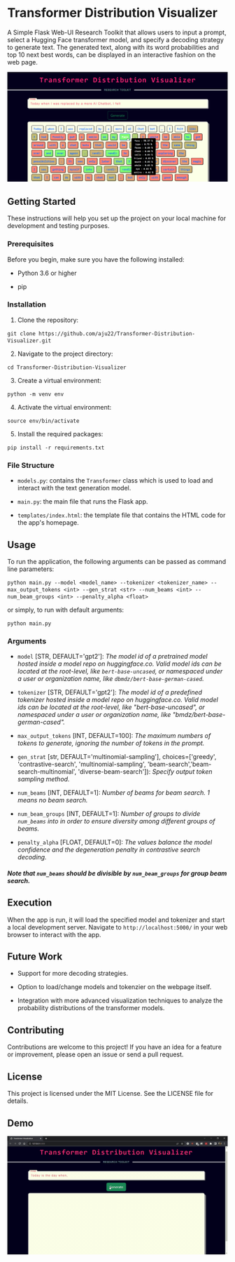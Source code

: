 # Transformer Distribution Visualizer

A Simple Flask Web-UI Research Toolkit that allows users to input a prompt, select a Hugging Face transformer model, and specify a decoding strategy to generate text. The generated text, along with its word probabilities and top 10 next best words, can be displayed in an interactive fashion on the web page. 

![Demo](gifs/demo.png)

## Getting Started

These instructions will help you set up the project on your local machine for development and testing purposes.

### Prerequisites

Before you begin, make sure you have the following installed:

- Python 3.6 or higher

- pip

### Installation

1. Clone the repository:

```
git clone https://github.com/aju22/Transformer-Distribution-Visualizer.git
```

2. Navigate to the project directory:

```
cd Transformer-Distribution-Visualizer
```

3. Create a virtual environment:

```
python -m venv env
```

4. Activate the virtual environment:

```
source env/bin/activate
```

5. Install the required packages:

```
pip install -r requirements.txt
```

### File Structure

- `models.py`: contains the `Transformer` class which is used to load and interact with the text generation model.

- `main.py`: the main file that runs the Flask app.

- `templates/index.html`: the template file that contains the HTML code for the app's homepage.

## Usage
To run the application, the following arguments can be passed as command line parameters:

```
python main.py --model <model_name> --tokenizer <tokenizer_name> --max_output_tokens <int> --gen_strat <str> --num_beams <int> --num_beam_groups <int> --penalty_alpha <float>
```

or simply, to run with default arguments:

```
python main.py
```

### Arguments
- `model` [STR, DEFAULT='gpt2']:  *The model id of a pretrained model hosted inside a model repo on huggingface.co. Valid model ids can be located at the root-level, like `bert-base-uncased`, or namespaced under a user or organization name, like `dbmdz/bert-base-german-cased`.*

- `tokenizer` [STR, DEFAULT='gpt2']: *The model id of a predefined tokenizer hosted inside a model repo on huggingface.co. Valid model ids can be located at the root-level, like "bert-base-uncased", or namespaced under a user or organization name, like "bmdz/bert-base-german-cased".*

- `max_output_tokens` [INT, DEFAULT=100]: *The maximum numbers of tokens to generate, ignoring the number of tokens in the prompt.*

- `gen_strat` [str, DEFAULT='multinomial-sampling'], choices=['greedy', 'contrastive-search', 'multinomial-sampling', 'beam-search','beam-search-multinomial', 'diverse-beam-search']): *Specify output token sampling method.*

- `num_beams` [INT, DEFAULT=1]: *Number of beams for beam search. 1 means no beam search.*

- `num_beam_groups` [INT, DEFAULT=1]: *Number of groups to divide `num_beams` into in order to ensure diversity among different groups of beams.*

- `penalty_alpha` [FLOAT, DEFAULT=0]: *The values balance the model confidence and the degeneration penalty in contrastive search decoding.*

#### *Note that `num_beams` should be divisible by `num_beam_groups` for group beam search.*


## Execution
When the app is run, it will load the specified model and tokenizer and start a local development server. Navigate to `http://localhost:5000/` in your web browser to interact with the app.

## Future Work

- Support for more decoding strategies.

- Option to load/change models and tokenzier on the webpage itself.

- Integration with more advanced visualization techniques to analyze the probability distributions of the transformer models.

## Contributing

Contributions are welcome to this project! If you have an idea for a feature or improvement, please open an issue or send a pull request.

## License

This project is licensed under the MIT License. See the LICENSE file for details.

## Demo

![WebUI](gifs/demo.gif)
